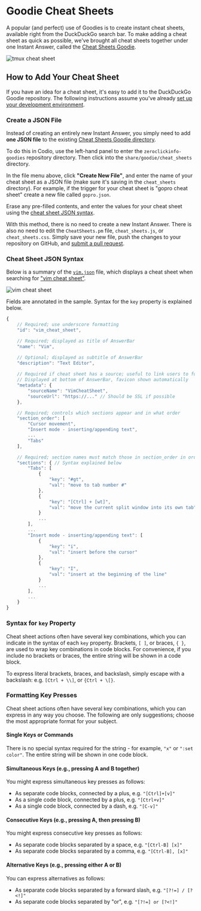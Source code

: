 # Goodie Cheat Sheets

A popular (and perfect) use of Goodies is to create instant cheat sheets, available right from the DuckDuckGo search bar. To make adding a cheat sheet as quick as possible, we've brought all cheat sheets together under one Instant Answer, called the [Cheat Sheets Goodie](https://duck.co/ia/view/cheat_sheets).

![tmux cheat sheet](https://images.duckduckgo.com/iu/?u=https%3A%2F%2Fraw.githubusercontent.com%2Fduckduckgo%2Fduckduckgo-documentation%2Fmaster%2Fduckduckhack%2Fassets%2Ftmux_cheat_sheet.png&f=1)

## How to Add Your Cheat Sheet

If you have an idea for a cheat sheet, it's easy to add it to the DuckDuckGo Goodie repository. The following instructions assume you've already [set up your development environment](https://duck.co/duckduckhack/setup_dev_environment).

### Create a JSON File

Instead of creating an entirely new Instant Answer, you simply need to add **one JSON file** to the existing [Cheat Sheets Goodie directory](https://github.com/duckduckgo/zeroclickinfo-goodies/tree/master/share/goodie/cheat_sheets).

To do this in Codio, use the left-hand panel to enter the `zeroclickinfo-goodies` repository directory. Then click into the `share/goodie/cheat_sheets` directory. 

In the file menu above, click **"Create New File"**, and enter the name of your cheat sheet as a JSON file (make sure it's saving in the `cheat_sheets` directory). For example, if the trigger for your cheat sheet is "gopro cheat sheet" create a new file called `gopro.json`.

Erase any pre-filled contents, and enter the values for your cheat sheet using the [cheat sheet JSON syntax](#cheat-sheet-json-syntax).

With this method, there is no need to create a new Instant Answer. There is also no need to edit the `CheatSheets.pm` file, `cheat_sheets.js`, or `cheat_sheets.css`. Simply save your new file, push the changes to your repository on GitHub, and [submit a pull request](https://help.github.com/articles/creating-a-pull-request/).

### Cheat Sheet JSON Syntax

Below is a summary of the [`vim.json`](https://github.com/duckduckgo/zeroclickinfo-goodies/blob/master/share/goodie/cheat_sheets/vim.json) file, which displays a cheat sheet when searching for ["vim cheat sheet"](https://duckduckgo.com/?q=vim+cheat+sheet&ia=answer).

![vim cheat sheet](https://images.duckduckgo.com/iu/?u=https%3A%2F%2Fraw.githubusercontent.com%2Fduckduckgo%2Fduckduckgo-documentation%2Fmaster%2Fduckduckhack%2Fassets%2Fvim_cheat_sheet.png&f=1)

Fields are annotated in the sample. Syntax for the `key` property is explained below.

```javascript
{
    // Required; use underscore formatting
    "id": "vim_cheat_sheet", 

    // Required; displayed as title of AnswerBar
    "name": "Vim",

    // Optional; displayed as subtitle of AnswerBar
    "description": "Text Editor", 
    
    // Required if cheat sheet has a source; useful to link users to further information.
    // Displayed at bottom of AnswerBar, favicon shown automatically
    "metadata": { 
        "sourceName": "VimCheatSheet",
        "sourceUrl": "https://..." // Should be SSL if possible
    },

    // Required; controls which sections appear and in what order
    "section_order": [  
        "Cursor movement",
        "Insert mode - inserting/appending text",
        ...
        "Tabs"
    ],

    // Required; section names must match those in section_order in order to appear
    "sections": { // Syntax explained below
        "Tabs": [
            {
                "key": "#gt", 
                "val": "move to tab number #"
            },
            {
                "key": "[Ctrl] + [wt]",
                "val": "move the current split window into its own tab"
            }
            ...
        ],        
        ... 
        "Insert mode - inserting/appending text": [
            {
                "key": "i",
                "val": "insert before the cursor"               
            }, 
            {
                "key": "I",
                "val": "insert at the beginning of the line"
            }
            ...
        ],  
        ...                  
    }
}
```

### Syntax for `key` Property

Cheat sheet actions often have several key combinations, which you can indicate in the syntax of each `key` property.
Brackets, `[ ]`, or braces, `{ }`, are used to wrap key combinations in code blocks. For convenience, if you include no brackets or braces, the entire string will be shown in a code block.

To express literal brackets, braces, and backslash, simply escape with a backslash: e.g. `[Ctrl + \\]`, or `{Ctrl + \[}`.

### Formatting Key Presses

Cheat sheet actions often have several key combinations, which you can express in any way you choose. The following are only suggestions; choose the most appropriate format for your subject.

#### Single Keys or Commands

There is no special syntax required for the string - for example, `"x"` or `":set color"`. The entire string will be shown in one code block.

#### Simultaneous Keys (e.g., pressing A and B together)

You might express simultaneous key presses as follows: 

- As separate code blocks, connected by a plus, e.g. `"[Ctrl]+[v]"`
- As a single code block, connected by a plus, e.g. `"[Ctrl+v]"`
- As a single code block, connected by a dash, e.g. `"[C-v]"`
	
#### Consecutive Keys (e.g., pressing A, then pressing B)

You might express consecutive key presses as follows:

- As separate code blocks separated by a space, e.g. `"[Ctrl-B] [x]"`
- As separate code blocks separated by a comma, e.g. `"[Ctrl-B], [x]"`
	
#### Alternative Keys (e.g., pressing either A or B)

You can express alternatives as follows:

- As separate code blocks separated by a forward slash, e.g. `"[?!=] / [?<!]"`
- As separate code blocks separated by "or", e.g. `"[?!=] or [?<!]"`


